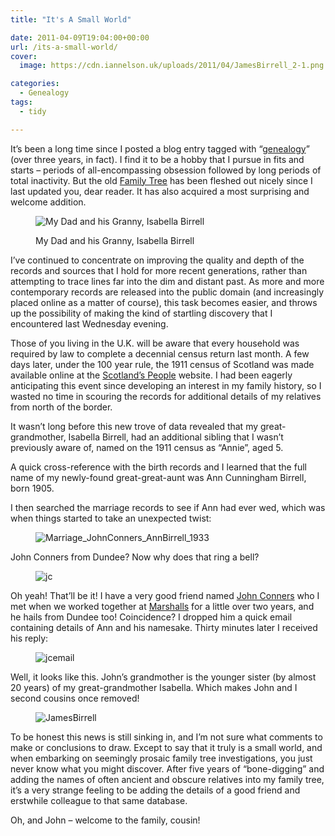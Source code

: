 ```yaml
---
title: "It's A Small World"

date: 2011-04-09T19:04:00+00:00
url: /its-a-small-world/
cover: 
  image: https://cdn.iannelson.uk/uploads/2011/04/JamesBirrell_2-1.png

categories:
  - Genealogy
tags:
  - tidy

---
```

It’s been a long time since I posted a blog entry tagged with “[genealogy][1]” (over three years, in fact). I find it to be a hobby that I pursue in fits and starts – periods of all-encompassing obsession followed by long periods of total inactivity. But the old [Family Tree][2] has been fleshed out nicely since I last updated you, dear reader. It has also acquired a most surprising and welcome addition.<figure class="kg-card kg-image-card kg-card-hascaption">

<img decoding="async" src="https://cdn.iannelson.uk/uploads/2023/08/DadAndGranny_5.jpg" class="kg-image" alt="My Dad and his Granny, Isabella Birrell" loading="lazy" title="My Dad and his Granny, Isabella Birrell" /> <figcaption>My Dad and his Granny, Isabella Birrell</figcaption></figure> 

I’ve continued to concentrate on improving the quality and depth of the records and sources that I hold for more recent generations, rather than attempting to trace lines far into the dim and distant past. As more and more contemporary records are released into the public domain (and increasingly placed online as a matter of course), this task becomes easier, and throws up the possibility of making the kind of startling discovery that I encountered last Wednesday evening.

Those of you living in the U.K. will be aware that every household was required by law to complete a decennial census return last month. A few days later, under the 100 year rule, the 1911 census of Scotland was made available online at the [Scotland’s People][3] website. I had been eagerly anticipating this event since developing an interest in my family history, so I wasted no time in scouring the records for additional details of my relatives from north of the border.

It wasn’t long before this new trove of data revealed that my great-grandmother, Isabella Birrell, had an additional sibling that I wasn’t previously aware of, named on the 1911 census as “Annie”, aged 5.

A quick cross-reference with the birth records and I learned that the full name of my newly-found great-great-aunt was Ann Cunningham Birrell, born 1905.

I then searched the marriage records to see if Ann had ever wed, which was when things started to take an unexpected twist:<figure class="kg-card kg-image-card">

<img decoding="async" src="https://cdn.iannelson.uk/uploads/2023/08/Marriage_JohnConners_AnnBirrell_1933_2.png" class="kg-image" alt="Marriage_JohnConners_AnnBirrell_1933" loading="lazy" title="Marriage_JohnConners_AnnBirrell_1933" /> </figure> 

John Conners from Dundee? Now why does that ring a bell?<figure class="kg-card kg-image-card">

<img decoding="async" src="https://cdn.iannelson.uk/uploads/2023/08/jc_3.jpg" class="kg-image" alt="jc" loading="lazy" title="jc" /> </figure> 

Oh yeah! That’ll be it! I have a very good friend named [John Conners][4] who I met when we worked together at [Marshalls][5] for a little over two years, and he hails from Dundee too! Coincidence? I dropped him a quick email containing details of Ann and his namesake. Thirty minutes later I received his reply:<figure class="kg-card kg-image-card">

<img decoding="async" src="https://cdn.iannelson.uk/uploads/2023/08/jcemail_6.png" class="kg-image" alt="jcemail" loading="lazy" title="jcemail" /> </figure> 

Well, it looks like this. John’s grandmother is the younger sister (by almost 20 years) of my great-grandmother Isabella. Which makes John and I second cousins once removed!<figure class="kg-card kg-image-card">

<img decoding="async" src="https://cdn.iannelson.uk/uploads/2023/08/JamesBirrell_2.png" class="kg-image" alt="JamesBirrell" loading="lazy" title="JamesBirrell" /> </figure> 

To be honest this news is still sinking in, and I’m not sure what comments to make or conclusions to draw. Except to say that it truly is a small world, and when embarking on seemingly prosaic family tree investigations, you just never know what you might discover. After five years of “bone-digging” and adding the names of often ancient and obscure relatives into my family tree, it’s a very strange feeling to be adding the details of a good friend and erstwhile colleague to that same database.

Oh, and John – welcome to the family, cousin!

 [1]: https://blog.iannelson.uk/tag/genealogy
 [2]: https://familytree.iannelson.uk
 [3]: http://www.scotlandspeople.gov.uk
 [4]: http://johnsadventures.com/
 [5]: http://www.marshalls.co.uk